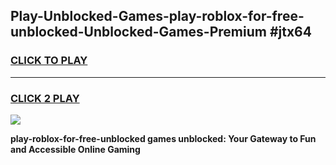 
## Play-Unblocked-Games-play-roblox-for-free-unblocked-Unblocked-Games-Premium #jtx64
<h3>
<a href="https://premium.freeplayer.one?title=play-roblox-for-free-unblocked&ref=12M">CLICK TO PLAY</a></h3>
<hr>

<h3>
<a href="https://premium.freeplayer.one?title=play-roblox-for-free-unblocked&ref=12M">CLICK 2 PLAY</a>
  
</h3>

<a href="https://premium.freeplayer.one?title=play-roblox-for-free-unblocked&ref=12M"><img src="https://clearcache.store/games.png"></a>


**play-roblox-for-free-unblocked games unblocked: Your Gateway to Fun and Accessible Online Gaming**
